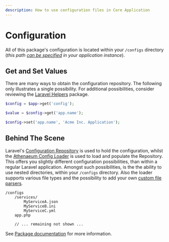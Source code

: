 ```yaml
---
description: How to use configuration files in Core Application
---
```


# Configuration

All of this package's configuration is located within your `/configs` directory (_this path [can be specified](../integration.md) in your application instance_).

## Get and Set Values

There are many ways to obtain the configuration repository.
The following only illustrates a single possibility.
For additional possibilities, consider reviewing the [Laravel Helpers](../../support/laravel) package.

```php
$config = $app->get('config');

$value = $config->get('app.name');

$config->set('app.name', 'Acme Inc. Application');
```

## Behind The Scene

Laravel's [Configuration Repository](https://github.com/laravel/framework/blob/11.x/src/Illuminate/Config/Repository.php) is used to hold the configuration, whilst the [Athenaeum Config Loader](../../config) is used to load and populate the Repository.
This offers you slightly different configuration possibilities, than within a regular Laravel application.
Amongst such possibilities, is the the ability to use nested directories, within your `/configs` directory.
Also the loader supports various file types and the possibility to add your own [custom file parsers](../../config/custom.md).

```
/configs
    /services/
        MyServiceA.json
        MyServiceB.ini
        MyServiceC.yml
    app.php

    // ... remaining not shown ...
```

See [Package documentation](../../config) for more information.